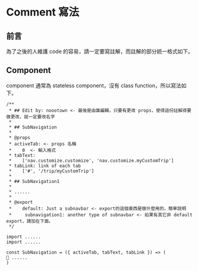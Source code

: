 # Comment 寫法

## 前言

為了之後的人維護 code 的容易，請一定要寫註解，而註解的部分統一格式如下。

## Component

component 通常為 stateless component，沒有 class function，所以寫法如下。

```
/**
 * ## Edit by: noootown <- 最後是由誰編輯，只要有更改 props，使得這份註解得要做更改，就一定要改名字
 *
 * ## SubNavigation
 *
 * @props
 * activeTab: <- props 名稱
 *    0  <- 輸入格式
 * tabText:
 *    ['nav.customize.customize', 'nav.customize.myCustomTrip']
 * tabLink: link of each tab
 *    ['#', '/trip/myCustomTrip']
 *
 * ## SubNavigation1
 *
 * ......
 *
 * @export
 *    default: Just a subnavbar <- export的這個東西是做什麼用的，簡單說明
 *	   subnavigation1: another type of subnavbar <- 如果有其它非 default export，請加在下面。
 */

import ......
import ......

const SubNavigation = ({ activeTab, tabText, tabLink }) => (
 ......
)
```

